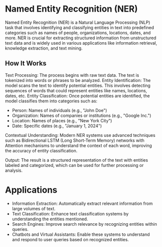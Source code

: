 # Named Entity Recognition (NER)

Named Entity Recognition (NER) is a Natural Language Processing (NLP) task that involves identifying and classifying entities in text into predefined categories such as names of people, organizations, locations, dates, and more. NER is crucial for extracting structured information from unstructured text data and is widely used in various applications like information retrieval, knowledge extraction, and text mining.

## How It Works
Text Processing: The process begins with raw text data. The text is tokenized into words or phrases to be analyzed.
Entity Identification: The model scans the text to identify potential entities. This involves detecting sequences of words that could represent entities like names, locations, dates, etc.
Entity Classification: Once potential entities are identified, the model classifies them into categories such as:

 - Person: Names of individuals (e.g., "John Doe")
 - Organization: Names of companies or institutions (e.g., "Google Inc.")
 - Location: Names of places (e.g., "New York City")
 - Date: Specific dates (e.g., "January 1, 2024")

Contextual Understanding: Modern NER systems use advanced techniques such as Bidirectional LSTM (Long Short-Term Memory) networks with Attention mechanisms to understand the context of each word, improving the accuracy of entity classification.

Output: The result is a structured representation of the text with entities labeled and categorized, which can be used for further processing or analysis.

# Applications
 - Information Extraction: Automatically extract relevant information from large volumes of text.
 - Text Classification: Enhance text classification systems by understanding the entities mentioned.
 - Search Engines: Improve search relevance by recognizing entities within queries.
 - Chatbots and Virtual Assistants: Enable these systems to understand and respond to user queries based on recognized entities.
